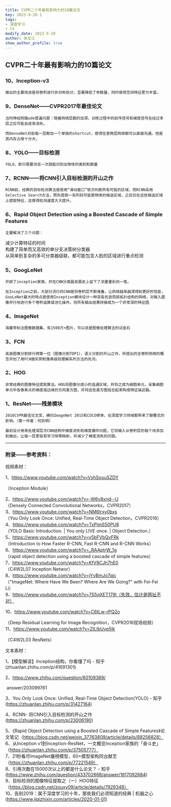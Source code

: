 ```yaml
---
title: CVPR二十年最有影响力的10篇论文
key: 2023-9-28-1
tags: 
- 深度学习
- CV
modify_date: 2023-9-28
author: 徐文江
show_author_profile: true
---
```



## CVPR二十年最有影响力的10篇论文    
<!--more-->   
### 10、Inception-v3    
    
	做出的主要改进是将卷积进行非对称拆分，显著降低了参数量，同时使得空间特征更为丰富。    
    
    
### 9、DenseNet——CVPR2017年最佳论文    
    
	当时神经网路ode普遍问题：随着网络层数的加深，训练过程中的前传信号和梯度信号在经过多层之后可能会逐渐消失。    
    
	而DenseNet对前每一层都加一个单独的shortcut，使得任意两层网络都可以直接沟通。但是其内存占用十分大。    
    
    
### 8、YOLO——目标检测    
    
	YOLO，即只需要浏览一次就能识别出物体的类别和数量    
    
    
### 7、RCNN——将CNN引入目标检测的开山之作    
    
	RCNN前，经典的目标检测算法是使用“滑动窗口”依次判断所有可能的区域，而RCNN采用Selective Search方法，预先提取一系列较可能是物体的候选区域，之后仅在这些候选区域上提取特征，这使得检测速度大大提升。    
    
    
### 6、Rapid Object Detection using a Boosted Cascade of Simple Features    
    
	主要解决了三个问题：    
    
减少计算特征的时间    
构建了简单而又高效的单分支决策树分类器    
从简单到复杂的多可分类器级联，都可能包含人脸的区域进行重点检测    
    
### 5、GoogLeNet    
    
	开辟了inception家族、并在CNN分类器发展史上留下了浓墨重彩的一笔。    
    
	在Inception之前，大部分流行的CNN是将卷积层不断堆叠，让网络越来越深得到更好的性能，GooLeNet最大的特点是使用Inception模块设计一种具有优良局部拓扑结构的网络，对输入图像并行地进行多个卷积运算或池化操作，将所有输出结果拼接成为一个非常深的特征图    
    
### 4、ImageNet    
    
	海量带标注图像数据集，有1500万+图片，可以说是图像处理算法的试金石    
    
### 3、FCN    
    
	高居图像分割排行榜第一位（图像分割TOP1），语义分割的开山之作，所提出的全卷积网络的概念开创了用FCN做实例和像素级别理解系列方法的先河。    
    
    
### 2、HOG    
    
	非常经典的图像特征提取算法。HOG将图像分成小的连通区域，并将之成为细胞单元，采集细胞单元中各像素点的梯度或边缘的方向直方图，并将这些直方图组合起来构成特征描述器。    
    
### 1、ResNet——残差模块    
    
	2016CVPR最佳论文奖，横扫ImageNet 2015和COCO榜单，在深度学习领域都带来了颠覆式的影响。（第一作者：何凯明）    
    
	最初设计用来处理深层次CNN结构中梯度消失和梯度爆炸问题，它将输入从卷积层的每个块添加到输出，让每一层更容易学习恒等映射，并减少了梯度消失的问题。    
    
--------------------------------------------    
### 附录——参考资料：    
    
视频素材：    
    
1、https://www.youtube.com/watch?v=VxhSouuSZDY    
    
（Inception Module）    
    
2、https://www.youtube.com/watch?v=-W6y8xnd--U    
（Densely Connected Convolutional Networks，CVPR2017）    
3、https://www.youtube.com/watch?v=NM6lrxy0bxs    
（You Only Look Once: Unified, Real-Time Object Detection，CVPR2016）    
4、https://www.youtube.com/watch?v=TxPimS50PU8    
（YOLO Basic Introduction. | You only LIVE once. | Object Detection.）    
5、https://www.youtube.com/watch?v=v5bFVbQvFRk    
（Introduction to How Faster R-CNN, Fast R-CNN and R-CNN Works）    
6、https://www.youtube.com/watch?v=_RAAptrW_1g    
（rapid object detection using a boosted cascade of simple features）    
7、https://www.youtube.com/watch?v=KfV8CJh7hE0    
（C4W2L07 Inception Networ）    
8、https://www.youtube.com/watch?v=jYvBmJo7qjc    
（"ImageNet: Where Have We Been? Where Are We Going?" with Fei-Fei Li）    
9、https://www.youtube.com/watch?v=7S5qXET179l（失效，估计是网址不对）    
    
10、https://www.youtube.com/watch?v=C6tLw-rPQ2o    
    
（Deep Residual Learning for Image Recognition，CVPR2016现场视频）    
11、https://www.youtube.com/watch?v=ZILIbUvp5lk    
    
（C4W2L03 ResNets）    
    
文本素材：    
    
1、【模型解读】Inception结构，你看懂了吗 - 知乎 (zhuanlan.zhihu.com/p/41691301)    
    
2、https://www.zhihu.com/question/60109389/    
    
 answer/203099761    
    
3、You Only Look Once: Unified, Real-Time Object Detection(YOLO) - 知乎 (https://zhuanlan.zhihu.com/p/31427164)    
    
4、RCNN- 将CNN引入目标检测的开山之作    
(https://zhuanlan.zhihu.com/p/23006190)    
    
5、《Rapid Object Detection using a Boosted Cascade of Simple Features》论文笔记（https://blog.csdn.net/weixin_37763809/article/details/88256828）    
6、从Inception v1到Inception-ResNet，一文概览Inception家族的「奋斗史」（https://zhuanlan.zhihu.com/p/37505777）    
7、21秒看尽ImageNet屠榜模型，60+模型架构同台献艺（https://zhuanlan.zhihu.com/p/77221549）    
8、引用次数在15000次以上的都是什么论文？ - 知乎 (https://www.zhihu.com/question/433702668/answer/1617092684)    
9、目标检测的图像特征提取之（一）HOG特征（https://blog.csdn.net/zouxy09/article/details/7929348）    
10、告别2019：属于深度学习的十年，那些我们必须知道的经典 | 机器之心(https://www.jiqizhixin.com/articles/2020-01-01)    